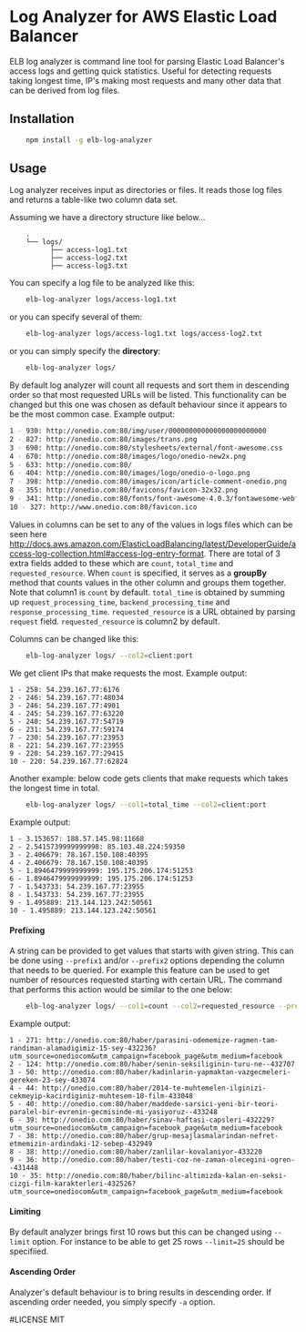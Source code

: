 # Log Analyzer for AWS Elastic Load Balancer
ELB log analyzer is command line tool for parsing Elastic Load Balancer's access logs and getting quick statistics. Useful for detecting requests taking longest time, IP's making most requests and many other data that can be derived from log files.


## Installation
```sh
	npm install -g elb-log-analyzer
```

## Usage
Log analyzer receives input as directories or files. It reads those log files and returns a table-like two column data set. 

Assuming we have a directory structure like below...
```
	.
	└── logs/
	      ├── access-log1.txt
          ├── access-log2.txt
          ├── access-log3.txt
```
You can specify a log file to be analyzed like this:
```sh
	elb-log-analyzer logs/access-log1.txt
```
or you can specify several of them:

```sh
	elb-log-analyzer logs/access-log1.txt logs/access-log2.txt
```
or you can simply specify the **directory**:

```sh
	elb-log-analyzer logs/
```

By default log analyzer will count all requests and sort them in descending order so that most requested URLs will be listed. This functionality can be changed  but this one was chosen as default behaviour since it appears to be the most common case. Example output:
```sh
1 - 930: http://onedio.com:80/img/user/000000000000000000000000
2 - 827: http://onedio.com:80/images/trans.png
3 - 690: http://onedio.com:80/stylesheets/external/font-awesome.css
4 - 670: http://onedio.com:80/images/logo/onedio-new2x.png
5 - 633: http://onedio.com:80/
6 - 404: http://onedio.com:80/images/logo/onedio-o-logo.png
7 - 398: http://onedio.com:80/images/icon/article-comment-onedio.png
8 - 355: http://onedio.com:80/favicons/favicon-32x32.png
9 - 341: http://onedio.com:80/fonts/font-awesome-4.0.3/fontawesome-webfont.woff?v=4.0.3
10 - 327: http://www.onedio.com:80/favicon.ico
```
Values in columns can be set to any of the values in logs files which can be seen here http://docs.aws.amazon.com/ElasticLoadBalancing/latest/DeveloperGuide/access-log-collection.html#access-log-entry-format. There are total of 3 extra fields added to these which are `count`, `total_time` and `requested_resource`. When `count` is specified, it serves as a **groupBy** method that counts values in the other column and groups them together. Note that column1 is `count` by default. `total_time` is obtained by summing up `request_processing_time`, `backend_processing_time` and `response_processing_time`. `requested_resource` is a URL obtained by parsing `request` field. `requested_resource` is column2 by default.

Columns can be changed like this:
```sh
	elb-log-analyzer logs/ --col2=client:port
```
We get client IPs that make requests the most. Example output:
```
1 - 258: 54.239.167.77:6176
2 - 246: 54.239.167.77:48034
3 - 246: 54.239.167.77:4901
4 - 245: 54.239.167.77:63220
5 - 240: 54.239.167.77:54719
6 - 231: 54.239.167.77:59174
7 - 230: 54.239.167.77:23953
8 - 221: 54.239.167.77:23955
9 - 220: 54.239.167.77:29415
10 - 220: 54.239.167.77:62824
```

Another example: below code gets clients that make requests which takes the longest time in total.
```sh
	elb-log-analyzer logs/ --col1=total_time --col2=client:port
```
Example output:
```
1 - 3.153657: 188.57.145.98:11668
2 - 2.5415739999999998: 85.103.48.224:59350
3 - 2.406679: 78.167.150.108:40395
4 - 2.406679: 78.167.150.108:40395
5 - 1.8946479999999999: 195.175.206.174:51253
6 - 1.8946479999999999: 195.175.206.174:51253
7 - 1.543733: 54.239.167.77:23955
8 - 1.543733: 54.239.167.77:23955
9 - 1.495889: 213.144.123.242:50561
10 - 1.495889: 213.144.123.242:50561
```

#### Prefixing
A string can be provided to get values that starts with given string. This can be done using `--prefix1` and/or `--prefix2` options depending the column that needs to be queried. For example this feature can be used to get number of resources requested starting with certain URL. The command that performs this action would be similar to the one below:
```sh
	elb-log-analyzer logs/ --col1=count --col2=requested_resource --prefix2=http://onedio.com:80/haber
```
Example output:

```
1 - 271: http://onedio.com:80/haber/parasini-odememize-ragmen-tam-randiman-alamadigimiz-15-sey-432236?utm_source=onediocom&utm_campaign=facebook_page&utm_medium=facebook
2 - 124: http://onedio.com:80/haber/senin-seksiliginin-turu-ne--432707
3 - 50: http://onedio.com:80/haber/kadinlarin-yapmaktan-vazgecmeleri-gereken-23-sey-433074
4 - 44: http://onedio.com:80/haber/2014-te-muhtemelen-ilginizi-cekmeyip-kacirdiginiz-muhtesem-10-film-433048
5 - 40: http://onedio.com:80/haber/maddede-sarsici-yeni-bir-teori-paralel-bir-evrenin-gecmisinde-mi-yasiyoruz--433248
6 - 39: http://onedio.com:80/haber/sinav-haftasi-capsleri-432229?utm_source=onediocom&utm_campaign=facebook_page&utm_medium=facebook
7 - 38: http://onedio.com:80/haber/grup-mesajlasmalarindan-nefret-etmemizin-ardindaki-12-sebep-432949
8 - 38: http://onedio.com:80/haber/zanlilar-kovalaniyor-433220
9 - 36: http://onedio.com:80/haber/testi-coz-ne-zaman-olecegini-ogren--431448
10 - 35: http://onedio.com:80/haber/bilinc-altimizda-kalan-en-seksi-cizgi-film-karakterleri-432526?utm_source=onediocom&utm_campaign=facebook_page&utm_medium=facebook
```

#### Limiting
By default analyzer brings first 10 rows but this can be changed using `--limit` option. For instance to be able to get 25 rows `--limit=25` should be specifiied.

#### Ascending Order
Analyzer's default behaviour is to bring results in descending order. If ascending order needed, you simply specify `-a` option.


#LICENSE
MIT
